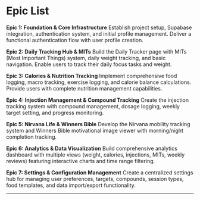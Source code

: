 # Epic List

**Epic 1: Foundation & Core Infrastructure**
Establish project setup, Supabase integration, authentication system, and initial profile management. Deliver a functional authentication flow with user profile creation.

**Epic 2: Daily Tracking Hub & MITs**
Build the Daily Tracker page with MITs (Most Important Things) system, daily weight tracking, and basic navigation. Enable users to track their daily focus tasks and weight.

**Epic 3: Calories & Nutrition Tracking**
Implement comprehensive food logging, macro tracking, exercise logging, and calorie balance calculations. Provide users with complete nutrition management capabilities.

**Epic 4: Injection Management & Compound Tracking**
Create the injection tracking system with compound management, dosage logging, weekly target setting, and progress monitoring.

**Epic 5: Nirvana Life & Winners Bible**
Develop the Nirvana mobility tracking system and Winners Bible motivational image viewer with morning/night completion tracking.

**Epic 6: Analytics & Data Visualization**
Build comprehensive analytics dashboard with multiple views (weight, calories, injections, MITs, weekly reviews) featuring interactive charts and time range filtering.

**Epic 7: Settings & Configuration Management**
Create a centralized settings hub for managing user preferences, targets, compounds, session types, food templates, and data import/export functionality.

---
